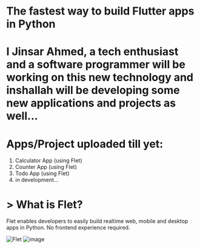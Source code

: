 # The fastest way to build Flutter apps in Python
# I Jinsar Ahmed, a tech enthusiast and a software programmer will be working on this new technology and inshallah will be developing some new applications and projects as well... 


# Apps/Project uploaded till yet:
1) Calculator App (using Flet)
2) Counter App    (using Flet)
3) Todo App       (using Flet)
4) in development...



# > What is Flet?
Flet enables developers to easily build realtime web, mobile and desktop apps in Python. No frontend experience required.

![Flet](https://user-images.githubusercontent.com/84829321/186437150-735e7ac1-2dfe-4d3f-8244-869d9f3a948d.jpg)
![image](https://user-images.githubusercontent.com/84829321/191014476-66a79543-f66b-419e-b645-6737eda4ce92.png)


